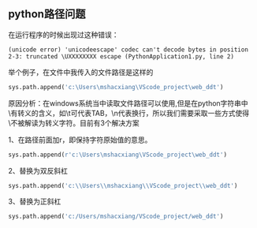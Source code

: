 ## python路径问题
在运行程序的时候出现过这种错误：
```
(unicode error) 'unicodeescape' codec can't decode bytes in position 2-3: truncated \UXXXXXXXX escape (PythonApplication1.py, line 2)
```
举个例子，在文件中我传入的文件路径是这样的
```python
sys.path.append('c:\Users\mshacxiang\VScode_project\web_ddt')
```
原因分析：在windows系统当中读取文件路径可以使用\,但是在python字符串中\有转义的含义，如\t可代表TAB，\n代表换行，所以我们需要采取一些方式使得\不被解读为转义字符。目前有3个解决方案

1、在路径前面加r，即保持字符原始值的意思。
```python
sys.path.append(r'c:\Users\mshacxiang\VScode_project\web_ddt')
```
2、替换为双反斜杠
```python
sys.path.append('c:\\Users\\mshacxiang\\VScode_project\\web_ddt')
```
3、替换为正斜杠
```python
sys.path.append('c:/Users/mshacxiang/VScode_project/web_ddt')
```
